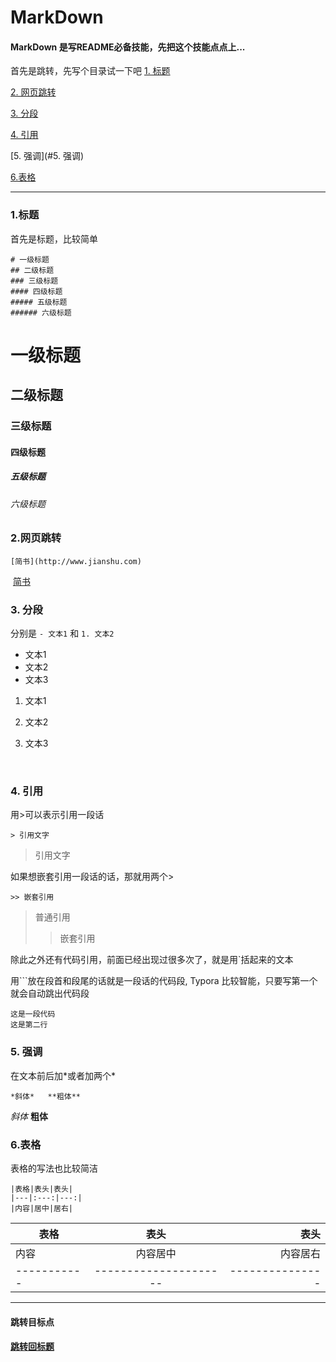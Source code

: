 # MarkDown

#### MarkDown 是写README必备技能，先把这个技能点点上...

首先是跳转，先写个目录试一下吧
[1. 标题](#标题)

[2. 网页跳转](#2.网页跳转)

[3. 分段](#3.分段)

[4. 引用](#4.引用)

[5. 强调](#5. 强调)

[6.表格](#6.表格)

---

### 1.标题

首先是标题，比较简单

```
# 一级标题
## 二级标题
### 三级标题
#### 四级标题
##### 五级标题
###### 六级标题
```

# 一级标题
## 二级标题
### 三级标题
#### 四级标题
##### 五级标题
###### 六级标题



### 2.网页跳转

`[简书](http://www.jianshu.com)`

​       [简书](http://www.jianshu.com)



### 3. 分段

分别是 `- 文本1` 和 `1. 文本2`

- 文本1
- 文本2
- 文本3

1. 文本1

2. 文本2

3. 文本3

   ​

### 4. 引用

用>可以表示引用一段话

`> 引用文字`

> 引用文字

如果想嵌套引用一段话的话，那就用两个>

`>> 嵌套引用`

> 普通引用
>
> >嵌套引用



除此之外还有代码引用，前面已经出现过很多次了，就是用`括起来的文本

用```放在段首和段尾的话就是一段话的代码段, Typora 比较智能，只要写第一个就会自动跳出代码段

```plainText
这是一段代码
这是第二行
```



### 5. 强调

在文本前后加*或者加两个\* 

`*斜体*   **粗体**`

*斜体*    **粗体**



### 6.表格

表格的写法也比较简洁

```
|表格|表头|表头|
|---|:---:|---:|
|内容|居中|居右|
```




| 表格          |          表头           |              表头 |
| ----------- | :-------------------: | --------------: |
| 内容          |         内容居中          |            内容居右 |
| ----------- | --------------------- | --------------- |

---


#### 跳转目标点
#### [跳转回标题](#MarkDown)